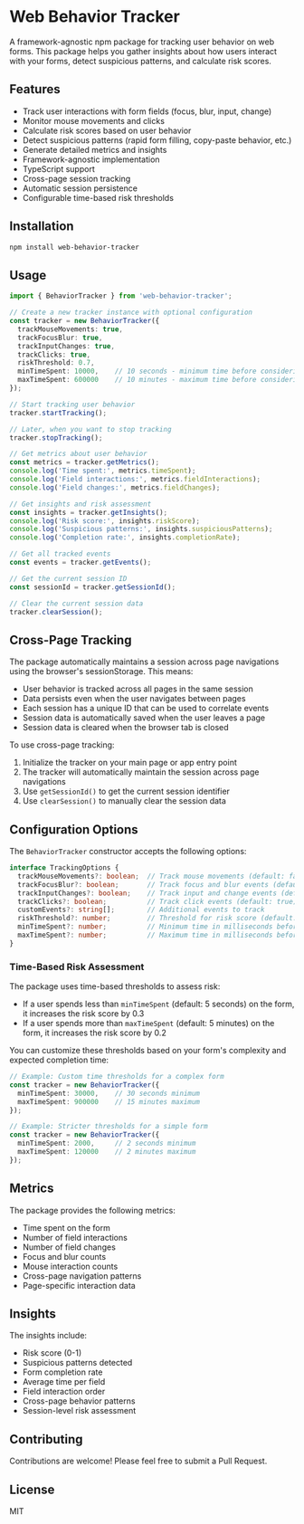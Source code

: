 # Web Behavior Tracker

A framework-agnostic npm package for tracking user behavior on web forms. This package helps you gather insights about how users interact with your forms, detect suspicious patterns, and calculate risk scores.

## Features

- Track user interactions with form fields (focus, blur, input, change)
- Monitor mouse movements and clicks
- Calculate risk scores based on user behavior
- Detect suspicious patterns (rapid form filling, copy-paste behavior, etc.)
- Generate detailed metrics and insights
- Framework-agnostic implementation
- TypeScript support
- Cross-page session tracking
- Automatic session persistence
- Configurable time-based risk thresholds

## Installation

```bash
npm install web-behavior-tracker
```

## Usage

```typescript
import { BehaviorTracker } from 'web-behavior-tracker';

// Create a new tracker instance with optional configuration
const tracker = new BehaviorTracker({
  trackMouseMovements: true,
  trackFocusBlur: true,
  trackInputChanges: true,
  trackClicks: true,
  riskThreshold: 0.7,
  minTimeSpent: 10000,    // 10 seconds - minimum time before considering it suspicious
  maxTimeSpent: 600000    // 10 minutes - maximum time before considering it suspicious
});

// Start tracking user behavior
tracker.startTracking();

// Later, when you want to stop tracking
tracker.stopTracking();

// Get metrics about user behavior
const metrics = tracker.getMetrics();
console.log('Time spent:', metrics.timeSpent);
console.log('Field interactions:', metrics.fieldInteractions);
console.log('Field changes:', metrics.fieldChanges);

// Get insights and risk assessment
const insights = tracker.getInsights();
console.log('Risk score:', insights.riskScore);
console.log('Suspicious patterns:', insights.suspiciousPatterns);
console.log('Completion rate:', insights.completionRate);

// Get all tracked events
const events = tracker.getEvents();

// Get the current session ID
const sessionId = tracker.getSessionId();

// Clear the current session data
tracker.clearSession();
```

## Cross-Page Tracking

The package automatically maintains a session across page navigations using the browser's sessionStorage. This means:

- User behavior is tracked across all pages in the same session
- Data persists even when the user navigates between pages
- Each session has a unique ID that can be used to correlate events
- Session data is automatically saved when the user leaves a page
- Session data is cleared when the browser tab is closed

To use cross-page tracking:

1. Initialize the tracker on your main page or app entry point
2. The tracker will automatically maintain the session across page navigations
3. Use `getSessionId()` to get the current session identifier
4. Use `clearSession()` to manually clear the session data

## Configuration Options

The `BehaviorTracker` constructor accepts the following options:

```typescript
interface TrackingOptions {
  trackMouseMovements?: boolean;  // Track mouse movements (default: false)
  trackFocusBlur?: boolean;       // Track focus and blur events (default: true)
  trackInputChanges?: boolean;    // Track input and change events (default: true)
  trackClicks?: boolean;          // Track click events (default: true)
  customEvents?: string[];        // Additional events to track
  riskThreshold?: number;         // Threshold for risk score (default: 0.7)
  minTimeSpent?: number;          // Minimum time in milliseconds before considering it suspicious (default: 5000ms)
  maxTimeSpent?: number;          // Maximum time in milliseconds before considering it suspicious (default: 300000ms)
}
```

### Time-Based Risk Assessment

The package uses time-based thresholds to assess risk:

- If a user spends less than `minTimeSpent` (default: 5 seconds) on the form, it increases the risk score by 0.3
- If a user spends more than `maxTimeSpent` (default: 5 minutes) on the form, it increases the risk score by 0.2

You can customize these thresholds based on your form's complexity and expected completion time:

```typescript
// Example: Custom time thresholds for a complex form
const tracker = new BehaviorTracker({
  minTimeSpent: 30000,    // 30 seconds minimum
  maxTimeSpent: 900000    // 15 minutes maximum
});

// Example: Stricter thresholds for a simple form
const tracker = new BehaviorTracker({
  minTimeSpent: 2000,     // 2 seconds minimum
  maxTimeSpent: 120000    // 2 minutes maximum
});
```

## Metrics

The package provides the following metrics:

- Time spent on the form
- Number of field interactions
- Number of field changes
- Focus and blur counts
- Mouse interaction counts
- Cross-page navigation patterns
- Page-specific interaction data

## Insights

The insights include:

- Risk score (0-1)
- Suspicious patterns detected
- Form completion rate
- Average time per field
- Field interaction order
- Cross-page behavior patterns
- Session-level risk assessment

## Contributing

Contributions are welcome! Please feel free to submit a Pull Request.

## License

MIT 